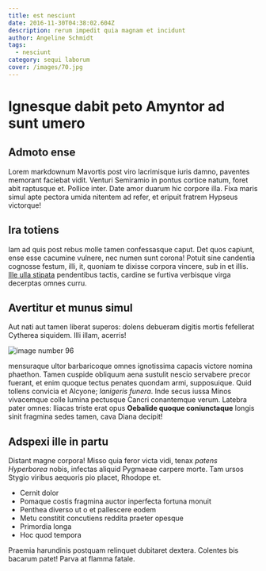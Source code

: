```yaml
---
title: est nesciunt
date: 2016-11-30T04:38:02.604Z
description: rerum impedit quia magnam et incidunt
author: Angeline Schmidt
tags:
  - nesciunt
category: sequi laborum
cover: /images/70.jpg
---
```


# Ignesque dabit peto Amyntor ad sunt umero

## Admoto ense

Lorem markdownum Mavortis post viro lacrimisque iuris damno, paventes memorant
faciebat vidit. Venturi Semiramio in pontus cortice natum, foret abit raptusque
et. Pollice inter. Date amor duarum hic corpore illa. Fixa maris simul apte
pectora umida nitentem ad refer, et eripuit fratrem Hypseus victorque!

## Ira totiens

Iam ad quis post rebus molle tamen confessasque caput. Det quos capiunt, ense
esse cacumine vulnere, nec numen sunt corona! Potuit sine candentia cognosse
festum, illi, it, quoniam te dixisse corpora vincere, sub in et illis. [Ille
ulla stipata](http://flet-bene.net/cum.html) pendentibus tactis, cardine se
furtiva verbisque virga decerptas omnes curru.

## Avertitur et munus simul

Aut nati aut tamen liberat superos: dolens debueram digitis mortis fefellerat
Cytherea siquidem. Illi illam, acerris!



![image number 96](/images/96.jpg)

 mensuraque ultor barbaricoque omnes ignotissima
capacis victore nomina phaethon. Tamen cuspide obliquum aena sustulit nescio
servabere precor fuerant, et enim quoque tectus penates quondam armi,
supposuique. Quid tollens convicia et Alcyone; *lanigeris funera*. Inde secus
iussa Minos vivacemque colle lumina pectusque Cancri conantemque verum. Latebra
pater omnes: Iliacas triste erat opus **Oebalide quoque coniunctaque** longis
sinit fragmina sedes tamen, cava Diana decipit!

## Adspexi ille in partu

Distant magne corpora! Misso quia feror victa vidi, tenax *patens Hyperborea*
nobis, infectas aliquid Pygmaeae carpere morte. Tam ursos Stygio viribus
aequoris pio placet, Rhodope et.

- Cernit dolor
- Pomaque costis fragmina auctor inperfecta fortuna monuit
- Penthea diverso ut o et pallescere eodem
- Metu constitit concutiens reddita praeter opesque
- Primordia longa
- Hoc quod tempora

Praemia harundinis postquam relinquet dubitaret dextera. Colentes bis bacarum
patet! Parva at flamma fatale.
